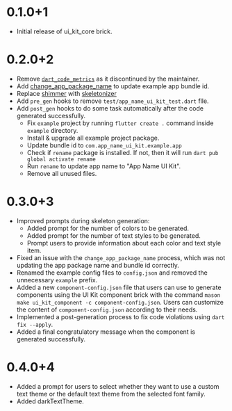 # 0.1.0+1

- Initial release of ui_kit_core brick.

# 0.2.0+2

- Remove [`dart_code_metrics`](https://pub.dev/packages/dart_code_metrics) as it discontinued by the maintainer.
- Add [change_app_package_name](https://pub.dev/packages/change_app_package_name) to update example app bundle id.
- Replace [shimmer](https://pub.dev/packages/shimmer) with [skeletonizer](https://pub.dev/packages/skeletonizer)
- Add `pre_gen` hooks to remove `test/app_name_ui_kit_test.dart` flle.
- Add `post_gen` hooks to do some task automatically after the code generated successfully.
  - Fix `example` project by running `flutter create .` command inside `example` directory.
  - Install & upgrade all example project package.
  - Update bundle id to `com.app_name_ui_kit.example.app`
  - Check if `rename` package is installed. If not, then it will run `dart pub global activate rename`
  - Run `rename` to update app name to "App Name UI Kit".
  - Remove all unused files.

# 0.3.0+3

- Improved prompts during skeleton generation:
  - Added prompt for the number of colors to be generated.
  - Added prompt for the number of text styles to be generated.
  - Prompt users to provide information about each color and text style item.
- Fixed an issue with the `change_app_package_name` process, which was not updating the app package name and bundle id correctly.
- Renamed the example config files to `config.json` and removed the unnecessary `example` prefix.
- Added a new `component-config.json` file that users can use to generate components using the UI Kit component brick with the command `mason make ui_kit_component -c component-config.json`. Users can customize the content of `component-config.json` according to their needs.
- Implemented a post-generation process to fix code violations using `dart fix --apply`.
- Added a final congratulatory message when the component is generated successfully.

# 0.4.0+4

- Added a prompt for users to select whether they want to use a custom text theme or the default text theme from the selected font family.
- Added darkTextTheme.
